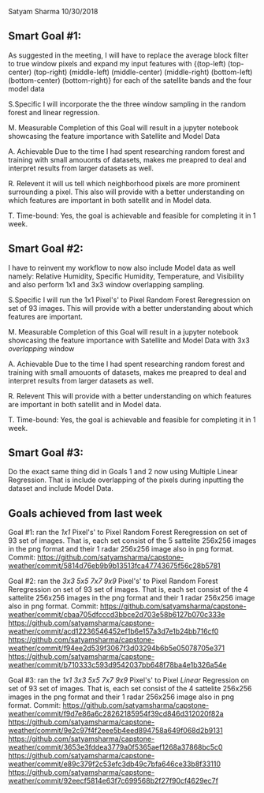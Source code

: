 Satyam Sharma
10/30/2018

## Smart Goal #1:
As suggested in the meeting, I will have to replace the average block filter to true window pixels and expand my input features with {(top-left) (top-center) (top-right) (middle-left) (middle-center) (middle-right) (bottom-left) (bottom-center) (bottom-right)} for each of the satellite bands and the four model data

S.Specific
I will incorporate the the three window sampling in the random forest and linear regression.

M. Measurable
Completion of this Goal will result in a jupyter notebook showcasing the feature importance with Satellite and Model Data

A. Achievable
Due to the time I had spent researching random forest and training with small amouonts of datasets, makes me preapred to deal and interpret results from larger datasets as well.

R. Relevent
it will us tell which neighborhood pixels are more prominent surrounding a pixel. This also will provide with a better understanding on which features are important in both satellit and in Model data. 

T. Time-bound:
Yes, the goal is achievable and feasible for completing it in 1 week. 

## Smart Goal #2:
I have to reinvent my workflow to now also include Model data as well namely: Relative Humidity, Specific Humidity, Temperature, and Visibility and also perform 1x1 and 3x3 window overlapping sampling.

S.Specific
I will run the 1x1 Pixel's' to Pixel Random Forest Reregression on set of 93 images. This will provide with a better understanding about which features are important. 

M. Measurable
Completion of this Goal will result in a jupyter notebook showcasing the feature importance with Satellite and Model Data with 3x3 *overlapping* window

A. Achievable
Due to the time I had spent researching random forest and training with small amouonts of datasets, makes me preapred to deal and interpret results from larger datasets as well.

R. Relevent
This will provide with a better understanding on which features are important in both satellit and in Model data. 

T. Time-bound:
Yes, the goal is achievable and feasible for completing it in 1 week.

## Smart Goal #3:
Do the exact same thing did in Goals 1 and 2 now using Multiple Linear Regression. That is include overlapping of the pixels during inputting the dataset and include Model Data.


## Goals achieved from last week
Goal #1:
ran the *1x1* Pixel's' to Pixel Random Forest Reregression on set of 93 set of images.  That is, each set consist of the 5 sattelite 256x256 images in the png format and their 1 radar 256x256 image also in png format.
Commit:
https://github.com/satyamsharma/capstone-weather/commit/5814d76eb9b9b13513fca47743675f56c28b5781

Goal #2:
ran the *3x3* *5x5* *7x7* *9x9* Pixel's' to Pixel Random Forest Reregression on set of 93 set of images. That is, each set consist of the 4 sattelite 256x256 images in the png format and their 1 radar 256x256 image also in png format.
Commit:
https://github.com/satyamsharma/capstone-weather/commit/cbaa705dfcccd3bbce2d703e58b6127b070c333e
https://github.com/satyamsharma/capstone-weather/commit/acd12236546452ef1b6e157a3d7e1b24bb716cf0
https://github.com/satyamsharma/capstone-weather/commit/f94ee2d539f3067f3d03294b6b5e05078705e371
https://github.com/satyamsharma/capstone-weather/commit/b710333c593d9542037bb648f78ba4e1b326a54e

Goal #3:
ran the *1x1* *3x3* *5x5* *7x7* *9x9* Pixel's' to Pixel *Linear* Regression on set of 93 set of images. That is, each set consist of the 4 sattelite 256x256 images in the png format and their 1 radar 256x256 image also in png format.
Commit:
https://github.com/satyamsharma/capstone-weather/commit/f9d7e86a6c28262185954f39cd846d312020f82a
https://github.com/satyamsharma/capstone-weather/commit/9e2c97f4f2eee5b4eed894758a649f068d2b9131
https://github.com/satyamsharma/capstone-weather/commit/3653e3fddea3779a0f5365aef1268a37868bc5c0
https://github.com/satyamsharma/capstone-weather/commit/e89c379f2c53efc3db49c7bfa646ce33b8f33110
https://github.com/satyamsharma/capstone-weather/commit/92eecf5814e63f7c699568b2f27f90cf4629ec7f
